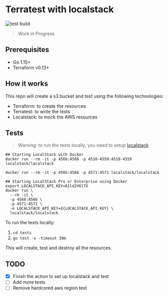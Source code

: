 # Terratest with localstack
![test build](https://github.com/spo-ops/terratest-localstack/actions/workflows/main.yml/badge.svg)

> Work in Progress

## Prerequisites
* Go 1.15+
* Terraform v0.13+

## How it works
This repo will create a s3 bucket and test using the following technologies:
* Terraform: to create the resources
* Terratest: to write the tests
* Localstack: to mock the AWS resources

## Tests

> Warning: to run the tests locally, you need to setup [localstack](https://github.com/localstack/localstack)

```
## Starting LocalStack with Docker
docker run --rm -it -p 4566:4566 -p 4510-4559:4510-4559 localstack/localstack

docker run --rm -it -p 4566:4566 -p 4571:4571 localstack/localstack

## Starting LocalStack Pro or Enterprise using Docker
export LOCALSTACK_API_KEY=61ld2V6lTX
docker run \
  --rm -it \
  -p 4566:4566 \
  -p 4571:4571 \
  -e LOCALSTACK_API_KEY=${LOCALSTACK_API_KEY} \
  localstack/localstack

```

To run the tests locally:   
1. `cd tests`
2. `go test -v -timeout 30m`

This will create, test and destroy all the resources.

## TODO
- [x] Finish the action to set up localstack and test
- [ ] Add more tests
- [ ] Remove hardcored aws region test
